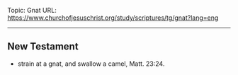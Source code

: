 Topic: Gnat
URL: https://www.churchofjesuschrist.org/study/scriptures/tg/gnat?lang=eng

---

## New Testament

- strain at a gnat, and swallow a camel, Matt. 23:24.

